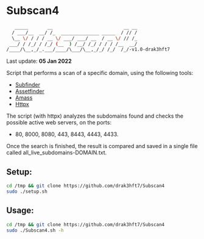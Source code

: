 # Subscan4
```bash
   _____       __                          __ __
  / ___/__  __/ /_  ______________ _____  / // /
  \__ \/ / / / __ \/ ___/ ___/ __  / __ \/ // /_
 ___/ / /_/ / /_/ (__  ) /__/ /_/ / / / /__  __/
/____/\__,_/_.___/____/\___/\__,_/_/ /_/  /_/-v1.0-drak3hft7
```

Last update: **05 Jan 2022**

Script that performs a scan of a specific domain, using the following tools: 
- [Subfinder](https://github.com/projectdiscovery/subfinder/)
- [Assetfinder](https://github.com/tomnomnom/assetfinder)
- [Amass](https://github.com/OWASP/Amass)
- [Httpx](https://github.com/projectdiscovery/httpx/)

The script (with httpx) analyzes the subdomains found and checks the possible active web servers, on the ports: 
- 80, 8000, 8080, 443, 8443, 4443, 4433. 

Once the search is finished, the result is compared and saved in a single file called all_live_subdomains-DOMAIN.txt.

## Setup:
```bash
cd /tmp && git clone https://github.com/drak3hft7/Subscan4 
sudo ./setup.sh
```

## Usage:
```bash
cd /tmp && git clone https://github.com/drak3hft7/Subscan4 
sudo ./Subscan4.sh -h
```
